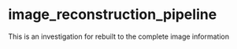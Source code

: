 # image_reconstruction_pipeline
This is an investigation for rebuilt to the complete image information
